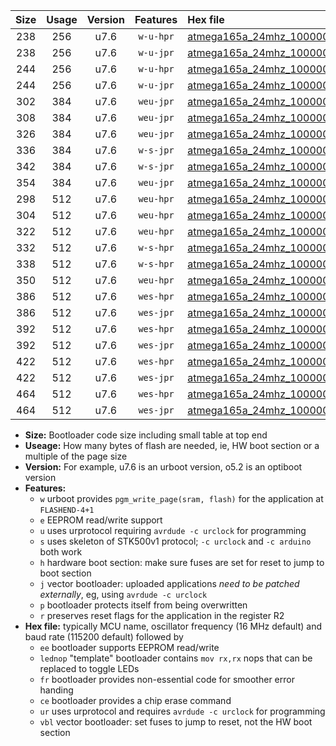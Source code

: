 |Size|Usage|Version|Features|Hex file|
|:-:|:-:|:-:|:-:|:--|
|238|256|u7.6|`w-u-hpr`|[atmega165a_24mhz_1000000bps_ur.hex](https://raw.githubusercontent.com/stefanrueger/urboot/main/atmega165a_24mhz_1000000bps_ur.hex)|
|238|256|u7.6|`w-u-jpr`|[atmega165a_24mhz_1000000bps_ur_vbl.hex](https://raw.githubusercontent.com/stefanrueger/urboot/main/atmega165a_24mhz_1000000bps_ur_vbl.hex)|
|244|256|u7.6|`w-u-hpr`|[atmega165a_24mhz_1000000bps_lednop_ur.hex](https://raw.githubusercontent.com/stefanrueger/urboot/main/atmega165a_24mhz_1000000bps_lednop_ur.hex)|
|244|256|u7.6|`w-u-jpr`|[atmega165a_24mhz_1000000bps_lednop_ur_vbl.hex](https://raw.githubusercontent.com/stefanrueger/urboot/main/atmega165a_24mhz_1000000bps_lednop_ur_vbl.hex)|
|302|384|u7.6|`weu-jpr`|[atmega165a_24mhz_1000000bps_ee_ur_vbl.hex](https://raw.githubusercontent.com/stefanrueger/urboot/main/atmega165a_24mhz_1000000bps_ee_ur_vbl.hex)|
|308|384|u7.6|`weu-jpr`|[atmega165a_24mhz_1000000bps_ee_lednop_ur_vbl.hex](https://raw.githubusercontent.com/stefanrueger/urboot/main/atmega165a_24mhz_1000000bps_ee_lednop_ur_vbl.hex)|
|326|384|u7.6|`weu-jpr`|[atmega165a_24mhz_1000000bps_ee_lednop_fr_ur_vbl.hex](https://raw.githubusercontent.com/stefanrueger/urboot/main/atmega165a_24mhz_1000000bps_ee_lednop_fr_ur_vbl.hex)|
|336|384|u7.6|`w-s-jpr`|[atmega165a_24mhz_1000000bps_vbl.hex](https://raw.githubusercontent.com/stefanrueger/urboot/main/atmega165a_24mhz_1000000bps_vbl.hex)|
|342|384|u7.6|`w-s-jpr`|[atmega165a_24mhz_1000000bps_lednop_vbl.hex](https://raw.githubusercontent.com/stefanrueger/urboot/main/atmega165a_24mhz_1000000bps_lednop_vbl.hex)|
|354|384|u7.6|`weu-jpr`|[atmega165a_24mhz_1000000bps_ee_lednop_fr_ce_ur_vbl.hex](https://raw.githubusercontent.com/stefanrueger/urboot/main/atmega165a_24mhz_1000000bps_ee_lednop_fr_ce_ur_vbl.hex)|
|298|512|u7.6|`weu-hpr`|[atmega165a_24mhz_1000000bps_ee_ur.hex](https://raw.githubusercontent.com/stefanrueger/urboot/main/atmega165a_24mhz_1000000bps_ee_ur.hex)|
|304|512|u7.6|`weu-hpr`|[atmega165a_24mhz_1000000bps_ee_lednop_ur.hex](https://raw.githubusercontent.com/stefanrueger/urboot/main/atmega165a_24mhz_1000000bps_ee_lednop_ur.hex)|
|322|512|u7.6|`weu-hpr`|[atmega165a_24mhz_1000000bps_ee_lednop_fr_ur.hex](https://raw.githubusercontent.com/stefanrueger/urboot/main/atmega165a_24mhz_1000000bps_ee_lednop_fr_ur.hex)|
|332|512|u7.6|`w-s-hpr`|[atmega165a_24mhz_1000000bps.hex](https://raw.githubusercontent.com/stefanrueger/urboot/main/atmega165a_24mhz_1000000bps.hex)|
|338|512|u7.6|`w-s-hpr`|[atmega165a_24mhz_1000000bps_lednop.hex](https://raw.githubusercontent.com/stefanrueger/urboot/main/atmega165a_24mhz_1000000bps_lednop.hex)|
|350|512|u7.6|`weu-hpr`|[atmega165a_24mhz_1000000bps_ee_lednop_fr_ce_ur.hex](https://raw.githubusercontent.com/stefanrueger/urboot/main/atmega165a_24mhz_1000000bps_ee_lednop_fr_ce_ur.hex)|
|386|512|u7.6|`wes-hpr`|[atmega165a_24mhz_1000000bps_ee.hex](https://raw.githubusercontent.com/stefanrueger/urboot/main/atmega165a_24mhz_1000000bps_ee.hex)|
|386|512|u7.6|`wes-jpr`|[atmega165a_24mhz_1000000bps_ee_vbl.hex](https://raw.githubusercontent.com/stefanrueger/urboot/main/atmega165a_24mhz_1000000bps_ee_vbl.hex)|
|392|512|u7.6|`wes-hpr`|[atmega165a_24mhz_1000000bps_ee_lednop.hex](https://raw.githubusercontent.com/stefanrueger/urboot/main/atmega165a_24mhz_1000000bps_ee_lednop.hex)|
|392|512|u7.6|`wes-jpr`|[atmega165a_24mhz_1000000bps_ee_lednop_vbl.hex](https://raw.githubusercontent.com/stefanrueger/urboot/main/atmega165a_24mhz_1000000bps_ee_lednop_vbl.hex)|
|422|512|u7.6|`wes-hpr`|[atmega165a_24mhz_1000000bps_ee_lednop_fr.hex](https://raw.githubusercontent.com/stefanrueger/urboot/main/atmega165a_24mhz_1000000bps_ee_lednop_fr.hex)|
|422|512|u7.6|`wes-jpr`|[atmega165a_24mhz_1000000bps_ee_lednop_fr_vbl.hex](https://raw.githubusercontent.com/stefanrueger/urboot/main/atmega165a_24mhz_1000000bps_ee_lednop_fr_vbl.hex)|
|464|512|u7.6|`wes-hpr`|[atmega165a_24mhz_1000000bps_ee_lednop_fr_ce.hex](https://raw.githubusercontent.com/stefanrueger/urboot/main/atmega165a_24mhz_1000000bps_ee_lednop_fr_ce.hex)|
|464|512|u7.6|`wes-jpr`|[atmega165a_24mhz_1000000bps_ee_lednop_fr_ce_vbl.hex](https://raw.githubusercontent.com/stefanrueger/urboot/main/atmega165a_24mhz_1000000bps_ee_lednop_fr_ce_vbl.hex)|

- **Size:** Bootloader code size including small table at top end
- **Useage:** How many bytes of flash are needed, ie, HW boot section or a multiple of the page size
- **Version:** For example, u7.6 is an urboot version, o5.2 is an optiboot version
- **Features:**
  + `w` urboot provides `pgm_write_page(sram, flash)` for the application at `FLASHEND-4+1`
  + `e` EEPROM read/write support
  + `u` uses urprotocol requiring `avrdude -c urclock` for programming
  + `s` uses skeleton of STK500v1 protocol; `-c urclock` and `-c arduino` both work
  + `h` hardware boot section: make sure fuses are set for reset to jump to boot section
  + `j` vector bootloader: uploaded applications *need to be patched externally*, eg, using `avrdude -c urclock`
  + `p` bootloader protects itself from being overwritten
  + `r` preserves reset flags for the application in the register R2
- **Hex file:** typically MCU name, oscillator frequency (16 MHz default) and baud rate (115200 default) followed by
  + `ee` bootloader supports EEPROM read/write
  + `lednop` "template" bootloader contains `mov rx,rx` nops that can be replaced to toggle LEDs
  + `fr` bootloader provides non-essential code for smoother error handing
  + `ce` bootloader provides a chip erase command
  + `ur` uses urprotocol and requires `avrdude -c urclock` for programming
  + `vbl` vector bootloader: set fuses to jump to reset, not the HW boot section
